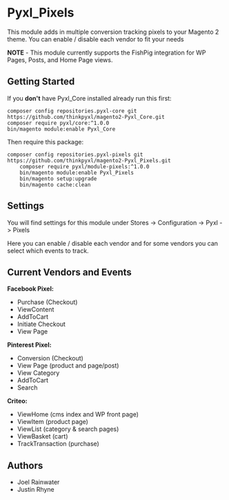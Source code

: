 # Pyxl_Pixels
This module adds in multiple conversion tracking pixels to your Magento 2 theme. 
You can enable / disable each vendor to fit your needs  

**NOTE** - This module currently supports the FishPig integration for WP Pages, Posts, and Home Page views.

## Getting Started

If you **don't** have Pyxl_Core installed already run this first:

    composer config repositories.pyxl-core git https://github.com/thinkpyxl/magento2-Pyxl_Core.git
    composer require pyxl/core:^1.0.0
    bin/magento module:enable Pyxl_Core
    
Then require this package:

    composer config repositories.pyxl-pixels git https://github.com/thinkpyxl/magento2-Pyxl_Pixels.git
        composer require pyxl/module-pixels:^1.0.0
        bin/magento module:enable Pyxl_Pixels
        bin/magento setup:upgrade
        bin/magento cache:clean 
    
## Settings

You will find settings for this module under Stores -> Configuration -> Pyxl -> Pixels

Here you can enable / disable each vendor and for some vendors you can select which events to track. 

## Current Vendors and Events

**Facebook Pixel:**

* Purchase (Checkout)
* ViewContent
* AddToCart
* Initiate Checkout
* View Page 

**Pinterest Pixel:**

* Conversion (Checkout)
* View Page (product and page/post)
* View Category
* AddToCart
* Search

**Criteo:**

* ViewHome (cms index and WP front page)
* ViewItem (product page)
* ViewList (category & search pages)
* ViewBasket (cart)
* TrackTransaction (purchase)
    
## Authors
* Joel Rainwater
* Justin Rhyne
